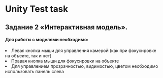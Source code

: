 <h1>Unity Test task</a> 
<h2>Задание 2 «Интерактивная модель».</h2>
<h4>Для работы с моделями необходимо:</h4>
<li>Левая кнопка мыши для управления камерой (как при фокусировке на объекте, так и нет)</li>
<li>Правая кнопка мыши для фокусировки на объекте</li>
<li>Для управлением прозрачностью, видимостью, цветом необходимо использовать панель слева</li>